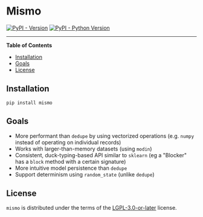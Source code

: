 # Mismo

[![PyPI - Version](https://img.shields.io/pypi/v/mismo.svg)](https://pypi.org/project/mismo)
[![PyPI - Python Version](https://img.shields.io/pypi/pyversions/mismo.svg)](https://pypi.org/project/mismo)

-----

**Table of Contents**

- [Installation](#installation)
- [Goals](#goals)
- [License](#license)

## Installation

```console
pip install mismo
```

## Goals

- More performant than `dedupe` by using vectorized operations
  (e.g. `numpy` instead of operating on individual records)
- Works with larger-than-memory datasets (using `modin`)
- Consistent, duck-typing-based API similar to `sklearn`
  (eg a "Blocker" has a `block` method with a certain signature)
- More intuitive model persistence than `dedupe`
- Support determinism using `random_state` (unlike `dedupe`)

## License

`mismo` is distributed under the terms of the [LGPL-3.0-or-later](https://spdx.org/licenses/LGPL-3.0-or-later.html) license.
